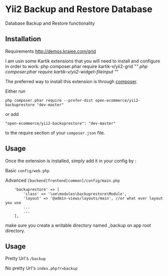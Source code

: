 Yii2 Backup and Restore Database
===================
Database Backup and Restore functionality

Installation
------------

Requirements
http://demos.krajee.com/grid

I am usin some Kartik extensions that you will need to install and configure in order to work:
php composer.phar require kartik-v/yii2-grid "*"
php composer.phar require kartik-v/yii2-widget-fileinput "*"



The preferred way to install this extension is through [composer](http://getcomposer.org/download/).

Either run

```
php composer.phar require --prefer-dist open-ecommerce/yii2-backuprestore "dev-master"
```

or add

```
"open-ecommerce/yii2-backuprestore": "dev-master"
```

to the require section of your `composer.json` file.


Usage
-----

Once the extension is installed, simply add it in your config by  :

Basic ```config/web.php```

Advanced ```[backend|frontend|common]/config/main.php```

>
        'backuprestore' => [
            'class' => '\oe\modules\backuprestore\Module',
            'layout' => '@admin-views/layouts/main', //or what ever layout you use
            ...
            ...
        ],

make sure you create a writable directory named _backup on app root directory.

Usage
-----

Pretty Url's ```/backup```

No pretty Url's ```index.php?r=backup```
